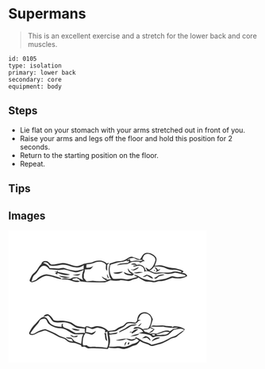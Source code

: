 # Supermans
> This is an excellent exercise and a stretch for the lower back and core muscles.

``` 
id: 0105 
type: isolation 
primary: lower back 
secondary: core 
equipment: body 
``` 

## Steps

 - Lie flat on your stomach with your arms stretched out in front of you.
 - Raise your arms and legs off the floor and hold this position for 2 seconds.
 - Return to the starting position on the floor.
 - Repeat.

## Tips


## Images

<svg width="400" height="100pt" viewBox="0 0 300 100" xmlns="http://www.w3.org/2000/svg">
  <g fill="#FFF">
    <path d="M0 0h300v100H0V0m199.09 43.95c-4.15-1.28-8.06-3.33-12.31-4.26-4.36-.1-7.32 3.73-11.22 5.08-4.1 2.36-9.05 1.07-13.4 2.56-3.09.95-6.19 1.89-9.26 2.94.05.62.14 1.85.19 2.47-1.13 2.59-1.6 5.43-1.15 8.24.54 4.34.34 9.43 3.76 12.69-2.4.05-4.77.51-7.12.97.1-.44.31-1.32.41-1.75-2.97.28-5.09-2.14-7.63-3.2 1.34 3.27 4.9 4.33 7.44 6.4-6.88.96-13.9 1.1-20.78.07-3.36-.15-6.67 1.21-10.04.61-1.13-1.69-2.49-3.2-3.81-4.74.04-1.95.02-3.9.05-5.85.84-2.26 1.77-4.62 1.3-7.08 2.79-.31 5.61-.15 8.4-.4 1.84-1.32 3.29-3.11 4.58-4.96-3.23 1.94-6.73 3.27-10.57 2.53.09-1.63.2-3.25.33-4.87 4.01-.55 8.09-.92 11.85-2.52 5.78-2.43 13.42-2.38 17.62 2.9.02 3.04-1.48 7.36 1.78 9.25.16-3.12-.32-6.28.2-9.38l2.28-1.36-.4-1.13c-.85.28-1.71.55-2.56.83-5.99-5.81-15.7-5.51-22.66-1.64-3.93.9-8.03 1.03-11.96 2.03-3.28 1.6-6.77 2.92-10.38 3.56-7.59-.26-14.35-4.98-22.02-4.68-5.7.68-11.28 2.48-17.06 2.3-2.79-1.58-4.47-5.31-8.02-5.24-2.97-.46-6.47.99-6.85 4.27-4.56 4.14-6.39 10.47-11.52 14.04-3.29 2.34-4.45 6.33-6.02 9.84-1.28 2.19 1.47 4.09 3.45 3.84 8.09-.59 13.04-8.64 20.99-9.63 7.92-.21 14.98 4.08 22.7 5.04.03-.74.26-1.79-.76-1.95-6.93-2.02-13.76-4.62-20.99-5.42-5.02.24-9.6 2.73-13.55 5.71-2.03 3.25-6.04 4.12-9.42 5.25 1.35-3.55 1.7-7.9 5.04-10.28 4.66-3.5 5.95-9.93 11.04-12.95 4.47-1.97 8.53 1.38 10.98 4.82 5.03-.22 9.96 1.29 14.99.92 3.04-.13 6.07-1.25 9.11-.46 4.98.74 9.62 2.79 14.53 3.85 4.75.56 9.18-1.67 13.38-3.56-2.19 4.71-3.79 10.72-.85 15.45-2.77-1.36-5.72-2.34-8.35-3.97-3.4-.32-7.18-.65-10.06 1.6-4.88 1.44-10.5-1.81-15.04 1.23 4.56.48 9.27-.07 13.7 1.39 4.82 1.46 9.9 4.4 14.86 1.5-3.6-1.91-8-.53-11.6-2.68.16-.25.49-.74.65-.98 2.43-.69 4.91-1.23 7.43-1.45l-.89 1.05c.83.31 2.48.92 3.3 1.23.53 1 1.09 2 1.65 2.99 11.33 1.52 22.75 1.48 34.16 1.56 4.22.51 7.69-2.22 11.51-3.47 4.43.78 8.96 1.33 13.44.58 5.86-1.65 11.92 2.56 17.68-.19 3.53-2.09 8.11-1.47 11.18-4.39 2.79 1.9 5.63 3.73 8.68 5.19 4.17 2.03 8.94.98 13.34 2.03 3.5.78 6.62-1.74 10.12-1.55 6.78-.03 12.92-3.08 19.2-5.2 7.53 1.93 15.64 1.34 22.41-2.66-1.02-3.71-5.01-4.53-8.29-5.03.45-.22 1.34-.66 1.79-.88l.66-.33.37-.61c-3.58-2.97-8.58-3.48-12.92-4.81-6-.47-11.88-1.75-17.58-3.68-4.34-1.48-8.94-.71-13.32.09 1.36-4.25 4.72-9.34 1.57-13.58-3.44-4.22-9.32-6.88-14.76-5.91-4.95 1-6.12 6.39-8.98 9.78M69.47 61.82c1.02.42 3.06 1.28 4.08 1.71-.77.27-2.31.81-3.08 1.09 1.22.71 2.47 1.38 3.74 2.03l.04-2.36c6.09 2.05 12.75 4.6 19.18 2.51-6.19-1.84-12.66-2.4-18.86-4.16.1-.51.3-1.51.41-2.01-.44.38-1.31 1.16-1.74 1.55-1.26-.15-2.51-.29-3.77-.36m27.92 5.53c3.83.79 8.92 2.1 11.67-1.58-3.89.56-7.82.82-11.67 1.58m51.82-1.6c.11 2.58.28 5.64 2.95 6.93-.79-2.39-1.78-4.7-2.95-6.93m-72.99 2.66c4.88 3.26 11.64 4.46 17.19 2.36-5.77-.51-11.42-1.89-17.19-2.36z"/>
    <path d="M207.2 36.23c4.01-1.88 8.45.12 11.78 2.47 2.26 1.51 4.15 4.37 3.26 7.17-1.55 5.15-3.96 10.8-9.03 13.36-2.11-.92-3.96-2.32-5.97-3.42.58 1.8 1.86 3.23 2.88 4.78-3.33 1.4-2.87-2.27-3.95-3.93-2.45-4.17-7.69-5.78-12.25-4.51-1.55-3.3-6.03-2.29-8.6-.82 2.44.37 4.89.56 7.35.76l.02.8c-1.06.13-3.18.37-4.24.5l1.48 1.12c4.07-.05 8.58-2.83 12.24.09 2.93 1.37 3.65 4.83 3.48 7.77 5.85-3.16 11.51 2.75 17.29 3.37 4.36-.23 8.68-1.38 13.09-.8 5.29 1.78 10.76.54 15.91-1 5.33.53 10.55 2.08 15.68 3.59.1.35.3 1.06.41 1.41-3.14 1.43-6.7 1.16-10.04 1.64-3.4.59-6.58-1.01-9.89-1.41-3.4.56-6.28 2.59-9.54 3.56-5.79 1.76-12.02 1.39-17.65 3.77-7.5-1.71-15.77-1.61-22.29-6.25-2.6-1.97-5.69-3.19-8.98-3.21 1.72 1.49 3.81 2.4 5.75 3.54-6.72.91-13.16 4.98-20.08 2.98-5.6-1.77-11.52.77-17.12-.68-4.5-5.82-6.5-14.12-3.57-21.09 5.14-1.3 10.05-3.56 15.4-3.92 3.33-.28 6.47-1.45 9.64-2.43l-.18 1.41c.87-.22 2.62-.65 3.49-.87-.39.72-1.15 2.16-1.53 2.89-5.76 1.39-12.45-.31-17.3 3.99 4.59-.83 9.17-1.74 13.85-1.77 3.41.1 5.94-2.53 9.09-3.37 4.41-.36 9.16-1.66 13.11 1.08 1.84-1.52 3.95-2.74 6.45-2.1-1.3-1.18-2.6-2.38-3.86-3.61 1.08-2.46 1.77-5.59 4.42-6.86m-19.35 23.35c-.58-.31-1.75-.93-2.33-1.24.89 2.24 3.6 2.43 5.56 1.64 2.46-.96 5.18-2.09 6.33-4.67-3.22 1.34-6.24 3.15-9.56 4.27m-7.05-2.18c-.13 3.79 2.51 6.86 6.01 8-4.18 1.59-8.37-1.09-12.26-2.42 1.64 4.65 7.39 4.83 11.49 5.3 2.2.45 3.17-1.71 4.41-3.04l-2.24.24-.56-1.69c-3.48-.62-4.92-3.88-6.85-6.39m-22.27 6.58c4.7 2.93 10.61 1.52 14.97-1.35-5.03-.4-9.99.84-14.97 1.35m31.24.02c4.49 2.1 9.42.12 13.94-.82-4.64-.87-9.39-.27-13.94.82m40.19 3.08c-3.85.6-6.23 4.21-10.03 5.01 1.03.39 2.07.73 3.15 1.03 1.81-1.04 3.19-2.69 4.99-3.76 2.74-.91 5.8-.87 8.27-2.53-2.13-.26-4.29-.26-6.38.25m-26.83 3.05c2.35.32 4.65-.15 6.53-1.64 3.3 1.19 5.86 4.4 9.56 4.26-2.17-3.57-6.3-4.75-10.05-5.9-1.93 1.24-4.01 2.23-6.04 3.28z"/>
    <path d="M179.69 44.93c2.78-2.88 6.67-3.51 10.51-3.3 1.29.75 2.58 1.49 3.86 2.25 3.02 1.35 6.24.52 9.36 1.01-2.6 2.33-5.62 1.41-8.57.59-3.44.16-6.83 1.07-10.3 1.16-.23-1.02-.38-2.06-.51-3.09-1.45.48-2.9.94-4.35 1.38zM52.62 49.2c3.66-2.42 7.89-.25 9.37 3.52 5.92 1.98 12.1.45 18.01-.69 7.61-1.46 14.45 3.4 21.93 3.78 4.37 1.15 8.5-.86 12.11-3.12-.09 1.94-.16 3.88-.19 5.83-4.22 1-8.42 2.68-12.82 2.44-5.14-.71-10.24-1.81-15.1-3.67-3.6-1.58-7.27.52-10.96.22-4.17-.24-8.32-.67-12.5-.58-1.5-4.41-5.82-6.26-9.85-7.73zM220.51 54.69c4.88-.37 9.98-.43 14.66 1.2 4.25 2.06 8.84 4.05 13.67 3.69 4.36-.76 8.76.63 12.71 2.38.06.57.04 1.13-.07 1.69-4.43-1-9.14-2.57-13.61-.87-7.46 2.37-15.26-.24-22.84 1.12-4.25 1.03-7.86-1.95-11.75-3.09 3.04-1.24 5.42-3.43 7.23-6.12m.37.71c1.13 1.64 2.38 3.18 3.6 4.76-.61 1.07-1.21 2.15-1.8 3.23 2.66-1.31 5.57-2.51 7.36-4.99-1.16.42-2.31.87-3.45 1.35-1.63-1.78-3.28-3.69-5.71-4.35m-.57 4.64c.12 3.37 2.95-1.56 0 0z"/>
  </g>
  <g fill="#333">
    <path d="M199.09 43.95c2.86-3.39 4.03-8.78 8.98-9.78 5.44-.97 11.32 1.69 14.76 5.91 3.15 4.24-.21 9.33-1.57 13.58 4.38-.8 8.98-1.57 13.32-.09 5.7 1.93 11.58 3.21 17.58 3.68 4.34 1.33 9.34 1.84 12.92 4.81l-.37.61-.66.33c-.45.22-1.34.66-1.79.88 3.28.5 7.27 1.32 8.29 5.03-6.77 4-14.88 4.59-22.41 2.66-6.28 2.12-12.42 5.17-19.2 5.2-3.5-.19-6.62 2.33-10.12 1.55-4.4-1.05-9.17 0-13.34-2.03-3.05-1.46-5.89-3.29-8.68-5.19-3.07 2.92-7.65 2.3-11.18 4.39-5.76 2.75-11.82-1.46-17.68.19-4.48.75-9.01.2-13.44-.58-3.82 1.25-7.29 3.98-11.51 3.47-11.41-.08-22.83-.04-34.16-1.56-.56-.99-1.12-1.99-1.65-2.99-.82-.31-2.47-.92-3.3-1.23l.89-1.05c-2.52.22-5 .76-7.43 1.45-.16.24-.49.73-.65.98 3.6 2.15 8 .77 11.6 2.68-4.96 2.9-10.04-.04-14.86-1.5-4.43-1.46-9.14-.91-13.7-1.39 4.54-3.04 10.16.21 15.04-1.23 2.88-2.25 6.66-1.92 10.06-1.6 2.63 1.63 5.58 2.61 8.35 3.97-2.94-4.73-1.34-10.74.85-15.45-4.2 1.89-8.63 4.12-13.38 3.56-4.91-1.06-9.55-3.11-14.53-3.85-3.04-.79-6.07.33-9.11.46-5.03.37-9.96-1.14-14.99-.92-2.45-3.44-6.51-6.79-10.98-4.82-5.09 3.02-6.38 9.45-11.04 12.95-3.34 2.38-3.69 6.73-5.04 10.28 3.38-1.13 7.39-2 9.42-5.25 3.95-2.98 8.53-5.47 13.55-5.71 7.23.8 14.06 3.4 20.99 5.42 1.02.16.79 1.21.76 1.95-7.72-.96-14.78-5.25-22.7-5.04-7.95.99-12.9 9.04-20.99 9.63-1.98.25-4.73-1.65-3.45-3.84 1.57-3.51 2.73-7.5 6.02-9.84 5.13-3.57 6.96-9.9 11.52-14.04.38-3.28 3.88-4.73 6.85-4.27 3.55-.07 5.23 3.66 8.02 5.24 5.78.18 11.36-1.62 17.06-2.3 7.67-.3 14.43 4.42 22.02 4.68 3.61-.64 7.1-1.96 10.38-3.56 3.93-1 8.03-1.13 11.96-2.03 6.96-3.87 16.67-4.17 22.66 1.64.85-.28 1.71-.55 2.56-.83l.4 1.13-2.28 1.36c-.52 3.1-.04 6.26-.2 9.38-3.26-1.89-1.76-6.21-1.78-9.25-4.2-5.28-11.84-5.33-17.62-2.9-3.76 1.6-7.84 1.97-11.85 2.52-.13 1.62-.24 3.24-.33 4.87 3.84.74 7.34-.59 10.57-2.53-1.29 1.85-2.74 3.64-4.58 4.96-2.79.25-5.61.09-8.4.4.47 2.46-.46 4.82-1.3 7.08-.03 1.95-.01 3.9-.05 5.85 1.32 1.54 2.68 3.05 3.81 4.74 3.37.6 6.68-.76 10.04-.61 6.88 1.03 13.9.89 20.78-.07-2.54-2.07-6.1-3.13-7.44-6.4 2.54 1.06 4.66 3.48 7.63 3.2-.1.43-.31 1.31-.41 1.75 2.35-.46 4.72-.92 7.12-.97-3.42-3.26-3.22-8.35-3.76-12.69-.45-2.81.02-5.65 1.15-8.24-.05-.62-.14-1.85-.19-2.47 3.07-1.05 6.17-1.99 9.26-2.94 4.35-1.49 9.3-.2 13.4-2.56 3.9-1.35 6.86-5.18 11.22-5.08 4.25.93 8.16 2.98 12.31 4.26m8.11-7.72c-2.65 1.27-3.34 4.4-4.42 6.86 1.26 1.23 2.56 2.43 3.86 3.61-2.5-.64-4.61.58-6.45 2.1-3.95-2.74-8.7-1.44-13.11-1.08-3.15.84-5.68 3.47-9.09 3.37-4.68.03-9.26.94-13.85 1.77 4.85-4.3 11.54-2.6 17.3-3.99.38-.73 1.14-2.17 1.53-2.89-.87.22-2.62.65-3.49.87l.18-1.41c-3.17.98-6.31 2.15-9.64 2.43-5.35.36-10.26 2.62-15.4 3.92-2.93 6.97-.93 15.27 3.57 21.09 5.6 1.45 11.52-1.09 17.12.68 6.92 2 13.36-2.07 20.08-2.98-1.94-1.14-4.03-2.05-5.75-3.54 3.29.02 6.38 1.24 8.98 3.21 6.52 4.64 14.79 4.54 22.29 6.25 5.63-2.38 11.86-2.01 17.65-3.77 3.26-.97 6.14-3 9.54-3.56 3.31.4 6.49 2 9.89 1.41 3.34-.48 6.9-.21 10.04-1.64-.11-.35-.31-1.06-.41-1.41-5.13-1.51-10.35-3.06-15.68-3.59-5.15 1.54-10.62 2.78-15.91 1-4.41-.58-8.73.57-13.09.8-5.78-.62-11.44-6.53-17.29-3.37.17-2.94-.55-6.4-3.48-7.77-3.66-2.92-8.17-.14-12.24-.09l-1.48-1.12c1.06-.13 3.18-.37 4.24-.5l-.02-.8c-2.46-.2-4.91-.39-7.35-.76 2.57-1.47 7.05-2.48 8.6.82 4.56-1.27 9.8.34 12.25 4.51 1.08 1.66.62 5.33 3.95 3.93-1.02-1.55-2.3-2.98-2.88-4.78 2.01 1.1 3.86 2.5 5.97 3.42 5.07-2.56 7.48-8.21 9.03-13.36.89-2.8-1-5.66-3.26-7.17-3.33-2.35-7.77-4.35-11.78-2.47m-27.51 8.7c1.45-.44 2.9-.9 4.35-1.38.13 1.03.28 2.07.51 3.09 3.47-.09 6.86-1 10.3-1.16 2.95.82 5.97 1.74 8.57-.59-3.12-.49-6.34.34-9.36-1.01-1.28-.76-2.57-1.5-3.86-2.25-3.84-.21-7.73.42-10.51 3.3M52.62 49.2c4.03 1.47 8.35 3.32 9.85 7.73 4.18-.09 8.33.34 12.5.58 3.69.3 7.36-1.8 10.96-.22 4.86 1.86 9.96 2.96 15.1 3.67 4.4.24 8.6-1.44 12.82-2.44.03-1.95.1-3.89.19-5.83-3.61 2.26-7.74 4.27-12.11 3.12-7.48-.38-14.32-5.24-21.93-3.78-5.91 1.14-12.09 2.67-18.01.69-1.48-3.77-5.71-5.94-9.37-3.52m167.89 5.49c-1.81 2.69-4.19 4.88-7.23 6.12 3.89 1.14 7.5 4.12 11.75 3.09 7.58-1.36 15.38 1.25 22.84-1.12 4.47-1.7 9.18-.13 13.61.87.11-.56.13-1.12.07-1.69-3.95-1.75-8.35-3.14-12.71-2.38-4.83.36-9.42-1.63-13.67-3.69-4.68-1.63-9.78-1.57-14.66-1.2z"/>
    <path d="M187.85 59.58c3.32-1.12 6.34-2.93 9.56-4.27-1.15 2.58-3.87 3.71-6.33 4.67-1.96.79-4.67.6-5.56-1.64.58.31 1.75.93 2.33 1.24zM220.88 55.4c2.43.66 4.08 2.57 5.71 4.35 1.14-.48 2.29-.93 3.45-1.35-1.79 2.48-4.7 3.68-7.36 4.99.59-1.08 1.19-2.16 1.8-3.23-1.22-1.58-2.47-3.12-3.6-4.76zM180.8 57.4c1.93 2.51 3.37 5.77 6.85 6.39l.56 1.69 2.24-.24c-1.24 1.33-2.21 3.49-4.41 3.04-4.1-.47-9.85-.65-11.49-5.3 3.89 1.33 8.08 4.01 12.26 2.42-3.5-1.14-6.14-4.21-6.01-8z"/>
    <path d="M220.31 60.04c2.95-1.56.12 3.37 0 0zM69.47 61.82c1.26.07 2.51.21 3.77.36.43-.39 1.3-1.17 1.74-1.55-.11.5-.31 1.5-.41 2.01 6.2 1.76 12.67 2.32 18.86 4.16-6.43 2.09-13.09-.46-19.18-2.51l-.04 2.36a78.83 78.83 0 0 1-3.74-2.03c.77-.28 2.31-.82 3.08-1.09-1.02-.43-3.06-1.29-4.08-1.71zM158.53 63.98c4.98-.51 9.94-1.75 14.97-1.35-4.36 2.87-10.27 4.28-14.97 1.35zM189.77 64c4.55-1.09 9.3-1.69 13.94-.82-4.52.94-9.45 2.92-13.94.82zM97.39 67.35c3.85-.76 7.78-1.02 11.67-1.58-2.75 3.68-7.84 2.37-11.67 1.58zM149.21 65.75c1.17 2.23 2.16 4.54 2.95 6.93-2.67-1.29-2.84-4.35-2.95-6.93zM229.96 67.08c2.09-.51 4.25-.51 6.38-.25-2.47 1.66-5.53 1.62-8.27 2.53-1.8 1.07-3.18 2.72-4.99 3.76-1.08-.3-2.12-.64-3.15-1.03 3.8-.8 6.18-4.41 10.03-5.01zM203.13 70.13c2.03-1.05 4.11-2.04 6.04-3.28 3.75 1.15 7.88 2.33 10.05 5.9-3.7.14-6.26-3.07-9.56-4.26-1.88 1.49-4.18 1.96-6.53 1.64zM76.22 68.41c5.77.47 11.42 1.85 17.19 2.36-5.55 2.1-12.31.9-17.19-2.36z"/>
  </g>
</svg>

<svg width="400" height="100pt" viewBox="0 0 300 100" xmlns="http://www.w3.org/2000/svg">
  <g fill="#FFF">
    <path d="M0 0h300v100H0V0m200.58 25.39c-4.24 1.98-5.44 7.12-5.78 11.37-.82 1-1.64 2-2.46 2.99-4.04-.74-8.21-1.34-12.3-.62-2.24.4-3.33 2.65-4.88 4.05-1.69 1.92-4.39 2.17-6.62 3.14-2.75 1-4.82 3.19-7.43 4.45-3.24.78-6.57 1.23-9.89 1.49-5.07-4.94-12.12-8.05-19.28-6.98-2.7.4-5.32 2.49-8.04 1.13-2.65-.77-6.39-2.67-8.09.64-3.61-.91-7.33-1.25-10.96-2.06-4.41-.96-7.28-5-11.59-6.19-3.06-.84-6.17-1.49-9.32-1.84-5.14-.52-10.51.81-15.45-1.15-2.04-3.52-4.64-6.95-8.32-8.85-2.87-.29-6 .98-7.05 3.86 2.35-.49 4.61-1.3 6.96-1.79 4.02 2.53 4.99 8.52 9.88 10.06 7.33 1.37 15.16-1.64 22.14 1.85 4.46 1.34 7.46 5.41 11.96 6.6 3.81.59 7.69.65 11.52 1.17-.02 2.21.13 4.43.35 6.63-4.7-.55-9.38.32-14.06.1-3.73-1.5-7.04-3.82-10.59-5.67-2.69-1.1-5.4-2.13-8.06-3.31-.4-1.02-.81-2.04-1.23-3.06.26-.52.76-1.57 1.01-2.09-.57.17-1.71.51-2.27.68-.13 1.35-.18 2.71-.23 4.07-5.78-.2-11.97-1.06-16.61-4.78-3.5-3.42-4.84-10.59-10.84-10.12-5.48 1.06-7.93 6.62-11.82 10.01-4.2 3.91-7.72 8.66-9.77 14.05-.28 2.77 3.43 3.37 5.5 3.16 4.27-1.04 7.77-4.12 12.14-4.99 2.88-.51 5.76-2.91 8.67-1.26 6.24 2.63 12.35 5.6 18.19 9.04 2.18 1.28 4.71 1.64 7.09 2.4 3.51.93 5.59 4.31 8.95 5.55 3.04 1.19 6.42.6 9.5 1.62 2.77.87 5.47 1.97 8.22 2.92.35.64 1.03 1.93 1.38 2.57 1.52-.07 3.03-.16 4.55-.27 1.96 1.13 3.86 2.93 6.29 2.69 9.54-.76 19.06.24 28.57.84.43-.74.87-1.47 1.32-2.21 3.94 1.12 8.08 1.19 12.14.82 4.44-.75 8.56 2.51 13 1.05 5.37-.67 9.68-4.25 14.92-5.29 3.21-.97 5.28-3.89 7.22-6.43 4.44 3.35 10.27 3.57 14.87 6.59 1.76 1.21 3.94 1.21 5.91.55 4.32-1.32 8.77-2.15 13.02-3.69 4.78-1.99 9.3-4.56 13.73-7.23 2.81-1.26 6.29-1.06 8.64-3.32 3.85-3.62 8.99-5.87 11.69-10.61-5.13-3.33-11.07-5.1-17.21-4.27-.56.62-1.68 1.85-2.24 2.46 3.09-.18 6.17-.66 9.27-.79-2.18 1.63-4.85 2.03-7.49 2.13-1.67 1.11-3.27 2.61-5.05 3.38-7.49-3.64-14.18 3.19-21.5 3.68-2.6-.76-5.35-.44-7.98-.07-2.8-.93-5.4-2.44-8.35-2.89-.81-.99-1.6-1.99-2.39-2.99 3.8.25 7.71-.12 10.77-2.65 1.54 1.01 3.23 1.75 5.05 2.13-2.52 1.73-4.97 3.55-7.39 5.41 3.84.14 6.53-2.79 8.64-5.6-2.41-1.24-4.84-2.43-7.18-3.79 6.72-.65 13.45.64 20.18-.13 4.14 1.23 8.46 1.13 12.69 1.81.7-.5 1.4-1.01 2.1-1.53-3.52-1.2-7.22-.92-10.83-1.29-6.05-1.75-12.38.13-18.54-.82-1.47.48-2.94.97-4.4 1.46 1.33-3.54 2.47-7.16 3.48-10.81-1.73-3.19-2.92-7.13-6.56-8.67-3.35-2.4-7.89-2.35-11.46-.49M95.6 48.5c3.56 2.79 8.55 4.53 12.82 2.28-4.23-.9-8.45-2.37-12.82-2.28z"/>
    <path d="M196.22 35.21c1.84-3.54 3.31-8.48 7.87-9.25 5.71-1.54 12.3 3.06 12.18 9.12-.47 4.74-1.74 9.68-4.86 13.38-2.58.65-5.31.41-7.86 1.24-3.32-2.28-7.47-4.05-11.53-2.98-1.39.1-2.2 1.29-2.77 2.43 2.24-.03 4.44-.46 6.61-.99 3.44.58 6.38 2.29 8.08 5.41-2.26.61-4.54 1.11-6.76 1.84 5.63.84 11.41 1.23 16.83 3.1 1.55.53 2.52 1.93 3.68 3.01.37.07 1.13.23 1.5.31 6.49-2.96 14.11-.2 20.74-2.91 4.14-1.78 6.77-5.61 10.18-8.36 5.1-.83 11.24-3.09 15.86.17-3.91 2.45-7.79 4.96-11.42 7.83-2.83 2.38-6.78 2.37-9.9 4.18-5.69 3.05-11.37 6.39-17.74 7.78-3.52.79-6.92 2.08-10.49 2.65-3.88-3.84-9.98-3.19-14.25-6.37-3.15-2.25-6.55-4.19-10.28-5.3.16.5.5 1.5.66 2-2.74.69-5.51 2.2-8.4 1.28-7.16-2.23-14.55.41-21.66 1.57 5.37.85 10.89.44 15.79-2.03 2.72 1.42 5.62 2.83 8.75 2.82 2.63-.4 4.83-2.01 7.03-3.38 1.17 1 2.35 1.99 3.55 2.96-2.63 3.11-6.4 4.58-10.31 5.26-5.44 3.24-12.06 5.74-18.34 3.58-5.6-.08-11.18.96-16.81.43 2.23-5.69 2.12-12.05.4-17.85 3.15-.69 6.36-1.09 9.59-1.21 1.64-.03 2.57-1.6 3.67-2.57-3.87.81-7.84 1.12-11.68 2.09-.76-.64-1.5-1.29-2.21-1.97 4.05-2.77 9.54.15 13.24-3.23 3.94-3.17 9.62-3.9 12.64-8.22 2.63-4.15 8.21-1.81 12.21-1.98 3.03.81 5.27-1.6 6.77-3.87 1.29-.39 2.58-.79 3.87-1.2-1.48-.27-2.96-.51-4.43-.77m-.13 10.15c2.78-.33 4.27-2.82 5.44-5.07-2.12 1.32-4.1 2.93-5.44 5.07m-16.63.98c-3.42 2.99-7.8 4.34-11.61 6.71-.08.36-.23 1.07-.31 1.43 5.88-2.47 11.67-5.27 16.93-8.89 3.06-1.93 7.22-.76 10-3.24-5.22-.19-10.86.55-15.01 3.99m7.95 7.47c-1.53-.63-3-.62-4.06.8.83-.1 2.49-.32 3.32-.43.01.56.04 1.67.05 2.23 3.42-1.96 6.71-4.13 9.77-6.6-3.66-.76-6.95 1.13-9.08 4m-2.85 6.85c4.61-1.01 10.2-.41 13.64-4.18-4.72.72-9.38 1.97-13.64 4.18m17.58 2.68c2.35.03 4.62-.56 6.92-.93 2.35.89 3.87 3.01 5.79 4.52.19-4.27-4.09-6.03-7.57-6.9-1.65 1.2-3.4 2.25-5.14 3.31m14.57 4.64c2.49-.82 4.7-2.3 7.2-3.11 1.91-.72 4.13-.93 5.54-2.57-4.91-.81-10.1 1.44-12.74 5.68m-40.85 7.17c1.21-2.01 2.3-4.11 3.03-6.35-3.14.51-2.96 3.9-3.03 6.35m5.79-5.45c-.81.69-1.81 3.3-.14 3.45 1.26-.53 2.54-5.01.14-3.45zM48.39 35.36c1.98-1.3 4.39-1.78 6.74-1.88 3.6 1.43 3.36 6.11 6.24 8.28 4.75 3.68 10.52 6.44 16.64 6.39 8.48-.61 14.48 6.62 22.07 9.08 4.44.44 8.95-.54 13.35.21-2.81 4.26-2.38 9.54-3.23 14.36-2.8-1.26-5.73-2.2-8.58-3.32-2.72-1.05-4.08-3.84-5.92-5.92-2.99-.33-6-.53-9.02-.63 2.57 2.17 5.91 2.41 9.11 2.36.61 1.3 1.26 2.58 1.91 3.87-3.39-.13-6.78-1.14-9.26-3.55-3.24-3.16-8.1-3.09-11.82-5.42-6.52-3.97-13.64-6.83-20.72-9.62-4.96.93-9.92 2.49-14.22 5.19-2.45 1.76-5.7 3.11-8.41 1.05 3.31-5.12 7.2-9.8 11.21-14.38 1.7-1.76 2.27-4.29 3.91-6.07m45.37 22.83c1.89 3.76 6.63 4.06 10.22 3 .28-.52.84-1.57 1.12-2.09-1.99.58-4 1.12-6.03 1.53-1.7-.97-3.47-1.8-5.31-2.44zM118.16 46.46c2.7.57 5.22 1.7 7.82 2.6 3.58 1.22 6.5-2.58 10.08-1.59 3.58.88 7.68 1.16 10.43 3.9-.04.92-.12 2.77-.15 3.69 1.12-.62 2.29-1.18 3.34-1.94.16 8.17 3.68 17-.43 24.71-5.41-.87-10.82-1.64-16.31-1.35-4.8-1.13-10.53 1.59-14.29-2.62-1.69-.18-3.38.07-5.03.47-2.16-3.14-.6-6.92-.75-10.4.59-1.66 1.15-3.33 1.7-5.01.75-1.09 1.5-2.19 2.17-3.33 3.21.41 6.16 1.86 9.34 2.39 3.3-.2 4.85-3.32 6.67-5.6-2.25 1.05-4.42 2.32-6.8 3.06-2.88-.32-5.66-1.33-8.58-1.44.18-2.52.39-5.05.79-7.54m26.76 9.27c2.72 3.47-.12 9.71 4.59 11.82-.39-4.04-1.79-7.95-1.51-12.05-1.03.1-2.06.18-3.08.23z"/>
    <path d="M224.22 57.04c3.85.02 7.22-1.89 10.78-3.02 2.9-1.08 5.97-.25 8.89.22-2.24 1.91-4.79 3.81-7.89 3.69-3.91-.03-8.02 1.19-11.81-.07.01-.2.02-.61.03-.82zM217.16 57.4c1.47-.19 4.07-.58 4.9.8-.54 1.87-4.7.79-4.9-.8z"/>
  </g>
  <g fill="#333">
    <path d="M200.58 25.39c3.57-1.86 8.11-1.91 11.46.49 3.64 1.54 4.83 5.48 6.56 8.67-1.01 3.65-2.15 7.27-3.48 10.81 1.46-.49 2.93-.98 4.4-1.46 6.16.95 12.49-.93 18.54.82 3.61.37 7.31.09 10.83 1.29-.7.52-1.4 1.03-2.1 1.53-4.23-.68-8.55-.58-12.69-1.81-6.73.77-13.46-.52-20.18.13 2.34 1.36 4.77 2.55 7.18 3.79-2.11 2.81-4.8 5.74-8.64 5.6 2.42-1.86 4.87-3.68 7.39-5.41-1.82-.38-3.51-1.12-5.05-2.13-3.06 2.53-6.97 2.9-10.77 2.65.79 1 1.58 2 2.39 2.99 2.95.45 5.55 1.96 8.35 2.89 2.63-.37 5.38-.69 7.98.07 7.32-.49 14.01-7.32 21.5-3.68 1.78-.77 3.38-2.27 5.05-3.38 2.64-.1 5.31-.5 7.49-2.13-3.1.13-6.18.61-9.27.79.56-.61 1.68-1.84 2.24-2.46 6.14-.83 12.08.94 17.21 4.27-2.7 4.74-7.84 6.99-11.69 10.61-2.35 2.26-5.83 2.06-8.64 3.32-4.43 2.67-8.95 5.24-13.73 7.23-4.25 1.54-8.7 2.37-13.02 3.69-1.97.66-4.15.66-5.91-.55-4.6-3.02-10.43-3.24-14.87-6.59-1.94 2.54-4.01 5.46-7.22 6.43-5.24 1.04-9.55 4.62-14.92 5.29-4.44 1.46-8.56-1.8-13-1.05-4.06.37-8.2.3-12.14-.82-.45.74-.89 1.47-1.32 2.21-9.51-.6-19.03-1.6-28.57-.84-2.43.24-4.33-1.56-6.29-2.69-1.52.11-3.03.2-4.55.27-.35-.64-1.03-1.93-1.38-2.57-2.75-.95-5.45-2.05-8.22-2.92-3.08-1.02-6.46-.43-9.5-1.62-3.36-1.24-5.44-4.62-8.95-5.55-2.38-.76-4.91-1.12-7.09-2.4-5.84-3.44-11.95-6.41-18.19-9.04-2.91-1.65-5.79.75-8.67 1.26-4.37.87-7.87 3.95-12.14 4.99-2.07.21-5.78-.39-5.5-3.16 2.05-5.39 5.57-10.14 9.77-14.05 3.89-3.39 6.34-8.95 11.82-10.01 6-.47 7.34 6.7 10.84 10.12 4.64 3.72 10.83 4.58 16.61 4.78.05-1.36.1-2.72.23-4.07.56-.17 1.7-.51 2.27-.68-.25.52-.75 1.57-1.01 2.09.42 1.02.83 2.04 1.23 3.06 2.66 1.18 5.37 2.21 8.06 3.31 3.55 1.85 6.86 4.17 10.59 5.67 4.68.22 9.36-.65 14.06-.1-.22-2.2-.37-4.42-.35-6.63-3.83-.52-7.71-.58-11.52-1.17-4.5-1.19-7.5-5.26-11.96-6.6-6.98-3.49-14.81-.48-22.14-1.85-4.89-1.54-5.86-7.53-9.88-10.06-2.35.49-4.61 1.3-6.96 1.79 1.05-2.88 4.18-4.15 7.05-3.86 3.68 1.9 6.28 5.33 8.32 8.85 4.94 1.96 10.31.63 15.45 1.15 3.15.35 6.26 1 9.32 1.84 4.31 1.19 7.18 5.23 11.59 6.19 3.63.81 7.35 1.15 10.96 2.06 1.7-3.31 5.44-1.41 8.09-.64 2.72 1.36 5.34-.73 8.04-1.13 7.16-1.07 14.21 2.04 19.28 6.98 3.32-.26 6.65-.71 9.89-1.49 2.61-1.26 4.68-3.45 7.43-4.45 2.23-.97 4.93-1.22 6.62-3.14 1.55-1.4 2.64-3.65 4.88-4.05 4.09-.72 8.26-.12 12.3.62.82-.99 1.64-1.99 2.46-2.99.34-4.25 1.54-9.39 5.78-11.37m-4.36 9.82c1.47.26 2.95.5 4.43.77-1.29.41-2.58.81-3.87 1.2-1.5 2.27-3.74 4.68-6.77 3.87-4 .17-9.58-2.17-12.21 1.98-3.02 4.32-8.7 5.05-12.64 8.22-3.7 3.38-9.19.46-13.24 3.23.71.68 1.45 1.33 2.21 1.97 3.84-.97 7.81-1.28 11.68-2.09-1.1.97-2.03 2.54-3.67 2.57-3.23.12-6.44.52-9.59 1.21 1.72 5.8 1.83 12.16-.4 17.85 5.63.53 11.21-.51 16.81-.43 6.28 2.16 12.9-.34 18.34-3.58 3.91-.68 7.68-2.15 10.31-5.26-1.2-.97-2.38-1.96-3.55-2.96-2.2 1.37-4.4 2.98-7.03 3.38-3.13.01-6.03-1.4-8.75-2.82-4.9 2.47-10.42 2.88-15.79 2.03 7.11-1.16 14.5-3.8 21.66-1.57 2.89.92 5.66-.59 8.4-1.28-.16-.5-.5-1.5-.66-2 3.73 1.11 7.13 3.05 10.28 5.3 4.27 3.18 10.37 2.53 14.25 6.37 3.57-.57 6.97-1.86 10.49-2.65 6.37-1.39 12.05-4.73 17.74-7.78 3.12-1.81 7.07-1.8 9.9-4.18 3.63-2.87 7.51-5.38 11.42-7.83-4.62-3.26-10.76-1-15.86-.17-3.41 2.75-6.04 6.58-10.18 8.36-6.63 2.71-14.25-.05-20.74 2.91-.37-.08-1.13-.24-1.5-.31-1.16-1.08-2.13-2.48-3.68-3.01-5.42-1.87-11.2-2.26-16.83-3.1 2.22-.73 4.5-1.23 6.76-1.84-1.7-3.12-4.64-4.83-8.08-5.41-2.17.53-4.37.96-6.61.99.57-1.14 1.38-2.33 2.77-2.43 4.06-1.07 8.21.7 11.53 2.98 2.55-.83 5.28-.59 7.86-1.24 3.12-3.7 4.39-8.64 4.86-13.38.12-6.06-6.47-10.66-12.18-9.12-4.56.77-6.03 5.71-7.87 9.25m-147.83.15c-1.64 1.78-2.21 4.31-3.91 6.07-4.01 4.58-7.9 9.26-11.21 14.38 2.71 2.06 5.96.71 8.41-1.05 4.3-2.7 9.26-4.26 14.22-5.19 7.08 2.79 14.2 5.65 20.72 9.62 3.72 2.33 8.58 2.26 11.82 5.42 2.48 2.41 5.87 3.42 9.26 3.55-.65-1.29-1.3-2.57-1.91-3.87-3.2.05-6.54-.19-9.11-2.36 3.02.1 6.03.3 9.02.63 1.84 2.08 3.2 4.87 5.92 5.92 2.85 1.12 5.78 2.06 8.58 3.32.85-4.82.42-10.1 3.23-14.36-4.4-.75-8.91.23-13.35-.21-7.59-2.46-13.59-9.69-22.07-9.08-6.12.05-11.89-2.71-16.64-6.39-2.88-2.17-2.64-6.85-6.24-8.28-2.35.1-4.76.58-6.74 1.88m69.77 11.1c-.4 2.49-.61 5.02-.79 7.54 2.92.11 5.7 1.12 8.58 1.44 2.38-.74 4.55-2.01 6.8-3.06-1.82 2.28-3.37 5.4-6.67 5.6-3.18-.53-6.13-1.98-9.34-2.39-.67 1.14-1.42 2.24-2.17 3.33-.55 1.68-1.11 3.35-1.7 5.01.15 3.48-1.41 7.26.75 10.4 1.65-.4 3.34-.65 5.03-.47 3.76 4.21 9.49 1.49 14.29 2.62 5.49-.29 10.9.48 16.31 1.35 4.11-7.71.59-16.54.43-24.71-1.05.76-2.22 1.32-3.34 1.94.03-.92.11-2.77.15-3.69-2.75-2.74-6.85-3.02-10.43-3.9-3.58-.99-6.5 2.81-10.08 1.59-2.6-.9-5.12-2.03-7.82-2.6m106.06 10.58c-.01.21-.02.62-.03.82 3.79 1.26 7.9.04 11.81.07 3.1.12 5.65-1.78 7.89-3.69-2.92-.47-5.99-1.3-8.89-.22-3.56 1.13-6.93 3.04-10.78 3.02m-7.06.36c.2 1.59 4.36 2.67 4.9.8-.83-1.38-3.43-.99-4.9-.8z"/>
    <path d="M196.09 45.36c1.34-2.14 3.32-3.75 5.44-5.07-1.17 2.25-2.66 4.74-5.44 5.07zM179.46 46.34c4.15-3.44 9.79-4.18 15.01-3.99-2.78 2.48-6.94 1.31-10 3.24-5.26 3.62-11.05 6.42-16.93 8.89.08-.36.23-1.07.31-1.43 3.81-2.37 8.19-3.72 11.61-6.71zM95.6 48.5c4.37-.09 8.59 1.38 12.82 2.28-4.27 2.25-9.26.51-12.82-2.28zM187.41 53.81c2.13-2.87 5.42-4.76 9.08-4-3.06 2.47-6.35 4.64-9.77 6.6-.01-.56-.04-1.67-.05-2.23-.83.11-2.49.33-3.32.43 1.06-1.42 2.53-1.43 4.06-.8zM144.92 55.73c1.02-.05 2.05-.13 3.08-.23-.28 4.1 1.12 8.01 1.51 12.05-4.71-2.11-1.87-8.35-4.59-11.82zM184.56 60.66c4.26-2.21 8.92-3.46 13.64-4.18-3.44 3.77-9.03 3.17-13.64 4.18zM93.76 58.19c1.84.64 3.61 1.47 5.31 2.44 2.03-.41 4.04-.95 6.03-1.53-.28.52-.84 1.57-1.12 2.09-3.59 1.06-8.33.76-10.22-3zM202.14 63.34c1.74-1.06 3.49-2.11 5.14-3.31 3.48.87 7.76 2.63 7.57 6.9-1.92-1.51-3.44-3.63-5.79-4.52-2.3.37-4.57.96-6.92.93zM216.71 67.98c2.64-4.24 7.83-6.49 12.74-5.68-1.41 1.64-3.63 1.85-5.54 2.57-2.5.81-4.71 2.29-7.2 3.11zM175.86 75.15c.07-2.45-.11-5.84 3.03-6.35-.73 2.24-1.82 4.34-3.03 6.35zM181.65 69.7c2.4-1.56 1.12 2.92-.14 3.45-1.67-.15-.67-2.76.14-3.45z"/>
  </g>
</svg>
